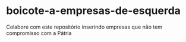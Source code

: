 # boicote-a-empresas-de-esquerda
Colabore com este repositório inserindo empresas que não tem compromisso com a Pátria
